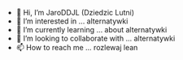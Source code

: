 - 👋 Hi, I’m JaroDDJL (Dziedzic Lutni)
- 👀 I’m interested in ... alternatywki
- 🌱 I’m currently learning ... about alternatywki
- 💞️ I’m looking to collaborate with ... alternatywki
- 📫 How to reach me ... rozlewaj lean

<!---
JaroGGP/JaroGGP is a ✨ special ✨ repository because its `README.md` (this file) appears on your GitHub profile.
You can click the Preview link to take a look at your changes.
--->
